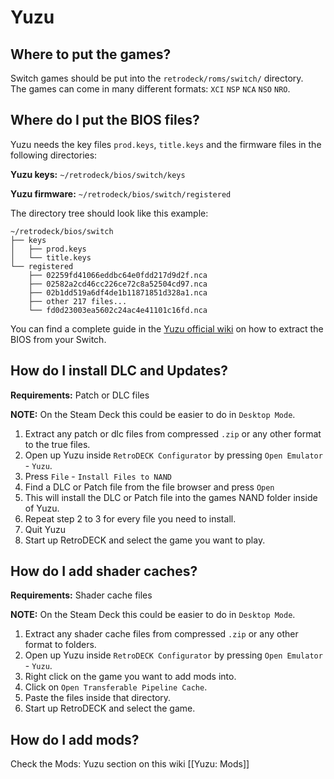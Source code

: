 # Yuzu

## Where to put the games?
Switch games should be put into the `retrodeck/roms/switch/` directory.<br>
The games can come in many different formats: `XCI` `NSP` `NCA` `NSO` `NRO`. 


## Where do I put the BIOS files?
Yuzu needs the key files `prod.keys`, `title.keys` and the firmware files in the following directories:   
  
**Yuzu keys:** `~/retrodeck/bios/switch/keys`   

**Yuzu firmware:** `~/retrodeck/bios/switch/registered`

The directory tree should look like this example:
```
~/retrodeck/bios/switch
├── keys
│   ├── prod.keys
│   └── title.keys
└── registered
    ├── 02259fd41066eddbc64e0fdd217d9d2f.nca
    ├── 02582a2cd46cc226ce72c8a52504cd97.nca
    ├── 02b1dd519a6df4de1b11871851d328a1.nca
    ├── other 217 files...
    └── fd0d23003ea5602c24ac4e41101c16fd.nca
```

You can find a complete guide in the [Yuzu official wiki](https://yuzu-emu.org/help/quickstart/#downloading-and-installing-yuzu) on how to extract the BIOS from your Switch.

## How do I install DLC and Updates? 

**Requirements:** Patch or DLC files <br>
 
**NOTE:** On the Steam Deck this could be easier to do in `Desktop Mode`.

1. Extract any patch or dlc files from compressed `.zip` or any other format to the true files.
2. Open up Yuzu inside `RetroDECK Configurator` by pressing `Open Emulator` - `Yuzu`. 
3. Press `File` - `Install Files to NAND` 
4. Find a DLC or Patch file from the file browser and press `Open`
5. This will install the DLC or Patch file into the games NAND folder inside of Yuzu. 
6. Repeat step 2 to 3 for every file you need to install. 
7. Quit Yuzu
8. Start up RetroDECK and select the game you want to play. <br>

## How do I add shader caches? 

**Requirements:** Shader cache files <br>
 
**NOTE:** On the Steam Deck this could be easier to do in `Desktop Mode`. 

1. Extract any shader cache files from compressed `.zip` or any other format to folders.
2. Open up Yuzu inside `RetroDECK Configurator` by pressing `Open Emulator` - `Yuzu`. 
3. Right click on the game you want to add mods into.
4. Click on `Open Transferable Pipeline Cache`.
5. Paste the files inside that directory. 
6. Start up RetroDECK and select the game. <br>

## How do I add mods?
Check the Mods: Yuzu section on this wiki
[[Yuzu: Mods]]
 